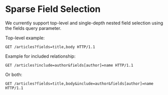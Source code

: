 # Sparse Field Selection

We currently support top-level and single-depth nested field selection using the fields query parameter.

Top-level example:
```http
GET /articles?fields=title,body HTTP/1.1
```

Example for included relationship:
```http
GET /articles?include=author&fields[author]=name HTTP/1.1
```

Or both:
```http
GET /articles?fields=title,body&include=author&fields[author]=name HTTP/1.1
```
